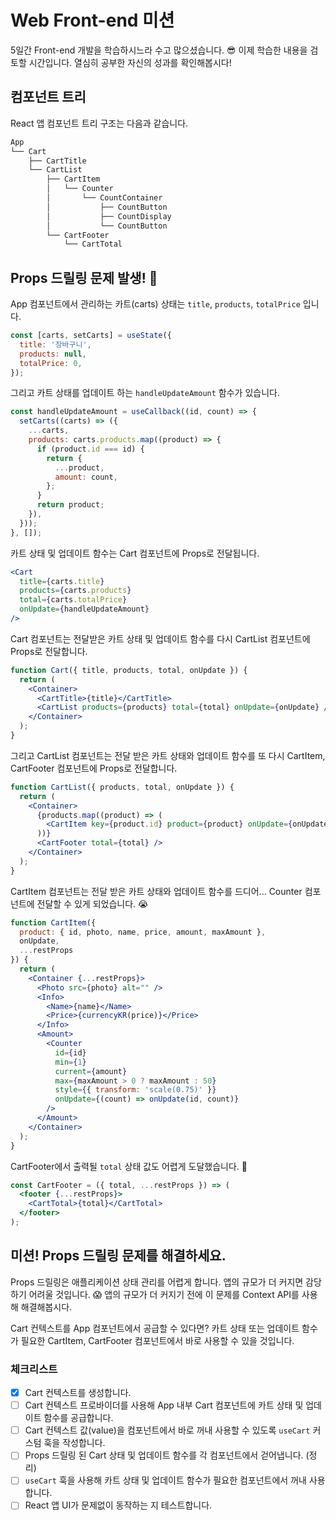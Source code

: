 # Web Front-end 미션

5일간 Front-end 개발을 학습하시느라 수고 많으셨습니다. 😎
이제 학습한 내용을 검토할 시간입니다. 열심히 공부한 자신의 성과를 확인해봅시다!

## 컴포넌트 트리

React 앱 컴포넌트 트리 구조는 다음과 같습니다.

```sh
App
└── Cart
    ├── CartTitle
    └── CartList
        ├── CartItem
        │   └── Counter
        │       └── CountContainer
        │           ├── CountButton
        │           ├── CountDisplay
        │           └── CountButton
        └── CartFooter
            └── CartTotal
```

## Props 드릴링 문제 발생! 🚨

App 컴포넌트에서 관리하는 카트(carts) 상태는 `title`, `products`, `totalPrice` 입니다.

```jsx
const [carts, setCarts] = useState({
  title: '장바구니',
  products: null,
  totalPrice: 0,
});
```

그리고 카트 상태를 업데이트 하는 `handleUpdateAmount` 함수가 있습니다.

```jsx
const handleUpdateAmount = useCallback((id, count) => {
  setCarts((carts) => ({
    ...carts,
    products: carts.products.map((product) => {
      if (product.id === id) {
        return {
          ...product,
          amount: count,
        };
      }
      return product;
    }),
  }));
}, []);
```

카트 상태 및 업데이트 함수는 Cart 컴포넌트에 Props로 전달됩니다.

```jsx
<Cart
  title={carts.title}
  products={carts.products}
  total={carts.totalPrice}
  onUpdate={handleUpdateAmount}
/>
```

Cart 컴포넌트는 전달받은 카트 상태 및 업데이트 함수를 다시 CartList 컴포넌트에 Props로 전달합니다.

```jsx
function Cart({ title, products, total, onUpdate }) {
  return (
    <Container>
      <CartTitle>{title}</CartTitle>
      <CartList products={products} total={total} onUpdate={onUpdate} />
    </Container>
  );
}
```

그리고 CartList 컴포넌트는 전달 받은 카트 상태와 업데이트 함수를 또 다시 CartItem, CartFooter 컴포넌트에 Props로 전달합니다.

```jsx
function CartList({ products, total, onUpdate }) {
  return (
    <Container>
      {products.map((product) => (
        <CartItem key={product.id} product={product} onUpdate={onUpdate} />
      ))}
      <CartFooter total={total} />
    </Container>
  );
}
```

CartItem 컴포넌트는 전달 받은 카트 상태와 업데이트 함수를 드디어... Counter 컴포넌트에 전달할 수 있게 되었습니다. 😭

```jsx
function CartItem({
  product: { id, photo, name, price, amount, maxAmount },
  onUpdate,
  ...restProps
}) {
  return (
    <Container {...restProps}>
      <Photo src={photo} alt="" />
      <Info>
        <Name>{name}</Name>
        <Price>{currencyKR(price)}</Price>
      </Info>
      <Amount>
        <Counter
          id={id}
          min={1}
          current={amount}
          max={maxAmount > 0 ? maxAmount : 50}
          style={{ transform: 'scale(0.75)' }}
          onUpdate={(count) => onUpdate(id, count)}
        />
      </Amount>
    </Container>
  );
}
```

CartFooter에서 출력될 `total` 상태 값도 어렵게 도달했습니다. 🥲

```jsx
const CartFooter = ({ total, ...restProps }) => (
  <footer {...restProps}>
    <CartTotal>{total}</CartTotal>
  </footer>
);
```

## 미션! Props 드릴링 문제를 해결하세요.

Props 드릴링은 애플리케이션 상태 관리를 어렵게 합니다. 앱의 규모가 더 커지면 감당하기 어려울 것입니다. 😱
앱의 규모가 더 커지기 전에 이 문제를 Context API를 사용해 해결해봅시다.

Cart 컨텍스트를 App 컴포넌트에서 공급할 수 있다면?
카트 상태 또는 업데이트 함수가 필요한 CartItem, CartFooter 컴포넌트에서 바로 사용할 수 있을 것입니다.

### 체크리스트

- [x] Cart 컨텍스트를 생성합니다.
- [ ] Cart 컨텍스트 프로바이더를 사용해 App 내부 Cart 컴포넌트에 카트 상태 및 업데이트 함수를 공급합니다.
- [ ] Cart 컨텍스트 값(value)을 컴포넌트에서 바로 꺼내 사용할 수 있도록 `useCart` 커스텀 훅을 작성합니다.
- [ ] Props 드릴링 된 Cart 상태 및 업데이트 함수를 각 컴포넌트에서 걷어냅니다. (정리)
- [ ] `useCart` 훅을 사용해 카트 상태 및 업데이트 함수가 필요한 컴포넌트에서 꺼내 사용합니다.
- [ ] React 앱 UI가 문제없이 동작하는 지 테스트합니다.
